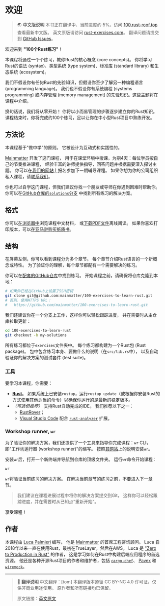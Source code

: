 # 欢迎

> 🌏 **中文版说明**
> 本书正在翻译中，当前进度约 5%。访问 [100.rust-roof.top](https://100.rust-roof.top) 查看最新中文版。
> 英文原版请访问 [rust-exercises.com](https://rust-exercises.com)。
> 翻译问题请提交到 [GitHub Issues](https://github.com/tangivis/100-exercises-to-learn-rust/issues)。

欢迎来到 **"100个Rust练习"**！

本课程将通过一个个练习，教你Rust的核心概念 (core concepts)。
你将学习Rust的语法 (syntax)、类型系统 (type system)、标准库 (standard library) 和生态系统 (ecosystem)。

我们不假设你有任何Rust的先验知识，但假设你至少了解另一种编程语言 (programming language)。
我们也不假设你有系统编程 (systems programming) 或内存管理 (memory management) 的先验知识。这些主题将在课程中介绍。

换句话说，我们将从零开始！
你将以小而易管理的步骤逐步建立你的Rust知识。
课程结束时，你将完成约100个练习，足以让你在中小型Rust项目中熟练开发。

## 方法论

本课程基于"做中学"的原则。
它被设计为互动式和实践性的。

[Mainmatter](https://mainmatter.com/rust-consulting/) 开发了这门课程，
用于在课堂环境中授课，为期4天：每位学员按自己的节奏推进课程，
经验丰富的讲师提供指导，回答问题并根据需要深入探讨主题。
你可以在[我们的网站](https://ti.to/mainmatter/rust-from-scratch-jan-2025)上报名参加下一期辅导课程。
如果你想为你的公司组织私人课程，请[联系我们](https://mainmatter.com/contact/)。

你也可以自学这门课程，但我们建议你找一个朋友或导师在你遇到困难时帮助你。
你可以在[GitHub仓库的`solutions`分支](https://github.com/mainmatter/100-exercises-to-learn-rust/tree/solutions)
中找到所有练习的解决方案。

## 格式

你可以[在浏览器中](https://100.rust-roof.top)浏览课程中文材料，
或[下载PDF文件](https://rust-exercises.com/100-exercises-to-learn-rust.pdf)离线阅读。
如果你喜欢打印版本，可以[在亚马逊购买纸质书](https://www.amazon.com/dp/B0DJ14KQQG/)。

## 结构

在屏幕左侧，你可以看到课程分为多个章节。
每个章节介绍Rust语言的一个新概念或特性。
为了验证你的理解，每个章节都配有一个需要解决的练习。

你可以在[配套的GitHub仓库](https://github.com/mainmatter/100-exercises-to-learn-rust)中找到练习。
开始课程之前，请确保将仓库克隆到本地：

```bash
# 如果你已经在GitHub上设置了SSH密钥
git clone git@github.com:mainmatter/100-exercises-to-learn-rust.git
# 否则，使用HTTPS URL：
#   https://github.com/mainmatter/100-exercises-to-learn-rust.git
```

我们还建议你在一个分支上工作，这样你可以轻松跟踪进度，
并在需要时从主仓库拉取更新：

```bash
cd 100-exercises-to-learn-rust
git checkout -b my-solutions
```

所有练习都位于`exercises`文件夹中。
每个练习都构建为一个Rust包 (Rust package)。
包中包含练习本身、要做什么的说明（在`src/lib.rs`中），
以及自动验证你的解决方案的测试套件 (test suite)。

### 工具

要学习本课程，你需要：

- [**Rust**](https://www.rust-lang.org/tools/install)。
  如果系统上已安装`rustup`，运行`rustup update`（或根据你安装Rust的方式使用其他适当的命令）以确保你运行的是最新的稳定版本。
- _（可选但推荐）_ 支持Rust自动完成的IDE。
  我们推荐以下之一：
  - [RustRover](https://www.jetbrains.com/rust/)；
  - [Visual Studio Code](https://code.visualstudio.com) 配合 [`rust-analyzer`](https://marketplace.visualstudio.com/items?itemName=matklad.rust-analyzer) 扩展。

### Workshop runner, `wr`

为了验证你的解决方案，我们还提供了一个工具来指导你完成课程：`wr` CLI，即"工作坊运行器 (workshop runner)"的缩写。
按照[其网站](https://mainmatter.github.io/rust-workshop-runner/)上的说明安装`wr`。

安装`wr`后，打开一个新终端并导航到仓库的顶级文件夹。
运行`wr`命令开始课程：

```bash
wr
```

`wr`将验证当前练习的解决方案。
在解决当前章节的练习之前，不要进入下一章节。

> 我们建议在课程进展过程中将你的解决方案提交到Git，
> 这样你可以轻松跟踪进度，并在需要时从已知点"重新开始"。

享受课程！

## 作者

本课程由 [Luca Palmieri](https://www.lpalmieri.com/) 编写，
他是 [Mainmatter](https://mainmatter.com/rust-consulting/) 的首席工程咨询顾问。
Luca 自2018年以来一直在使用Rust，最初在TrueLayer，然后在AWS。
Luca 是 ["Zero to Production in Rust"](https://zero2prod.com) 的作者，
这是学习如何在Rust中构建后端应用程序的首选资源。
他还是各种开源Rust项目的作者和维护者，包括
[`cargo-chef`](https://github.com/LukeMathWalker/cargo-chef)、
[Pavex](https://pavex.dev) 和 [`wiremock`](https://github.com/LukeMathWalker/wiremock-rs)。

---

> 📝 **翻译说明**
> 中文翻译：[tom]
> 本翻译版本遵循 CC BY-NC 4.0 许可证，仅供非商业用途使用。
> 原作者和所有链接均已保留。
>
> 原文链接：[英文原文](https://rust-exercises.com/100-exercises/01_intro/00_welcome)
